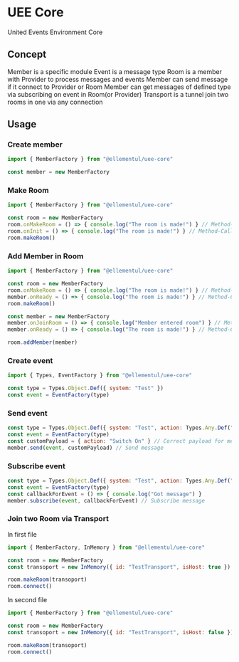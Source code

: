 # UEE Core
United Events Environment Core

## Concept
Member is a specific module
Event is a message type
Room is a member with Provider to process messages and events
Member can send message if it connect to Provider or Room
Member can get messages of defined type via subscribing on event in Room(or Provider)
Transport is a tunnel join two rooms in one via any connection

## Usage

### Create member
```js
import { MemberFactory } from "@ellementul/uee-core"

const member = new MemberFactory
```

### Make Room
```js
import { MemberFactory } from "@ellementul/uee-core"

const room = new MemberFactory
room.onMakeRoom = () => { console.log("The room is made!") } // Method-Callback if set then call after make room
room.onInit = () => { console.log("The room is made!") } // Method-Callback if set then call after make room or connection to room 
room.makeRoom()
```

### Add Member in Room
```js
import { MemberFactory } from "@ellementul/uee-core"

const room = new MemberFactory
room.onMakeRoom = () => { console.log("The room is made!") } // Method-Callback if set then call after make room
member.onReady = () => { console.log("The room is made!") } // Method-Callback if set then call after make room or connection to room 
room.makeRoom()

const member = new MemberFactory
member.onJoinRoom = () => { console.log("Member entered room") } // Method-Callback if set then call after make room
member.onReady = () => { console.log("The room is made!") } // Method-Callback if set then call after make room or connection to room

room.addMember(member)
```

### Create event
```js
import { Types, EventFactory } from "@ellementul/uee-core"

const type = Types.Object.Def({ system: "Test" })
const event = EventFactory(type)
```

### Send event
```js
const type = Types.Object.Def({ system: "Test", action: Types.Any.Def("Switch On", "Switch Off") })
const event = EventFactory(type)
const customPayload = { action: "Switch On" } // Correct payload for message type
member.send(event, customPayload) // Send message
```

### Subscribe event
```js
const type = Types.Object.Def({ system: "Test", action: Types.Any.Def("Switch On", "Switch Off") })
const event = EventFactory(type)
const callbackForEvent = () => { console.log("Got message") }
member.subscribe(event, callbackForEvent) // Subscribe message
```

### Join two Room via Transport
In first file
```js
import { MemberFactory, InMemory } from "@ellementul/uee-core"

const room = new MemberFactory
const transoport = new InMemory({ id: "TestTransport", isHost: true })

room.makeRoom(transoport)
room.connect()
```
In second file
```js
import { MemberFactory } from "@ellementul/uee-core"

const room = new MemberFactory
const transoport = new InMemory({ id: "TestTransport", isHost: false })

room.makeRoom(transoport)
room.connect()
```